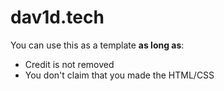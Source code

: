# dav1d.tech
You can use this as a template **as long as**:
- Credit is not removed
- You don't claim that you made the HTML/CSS